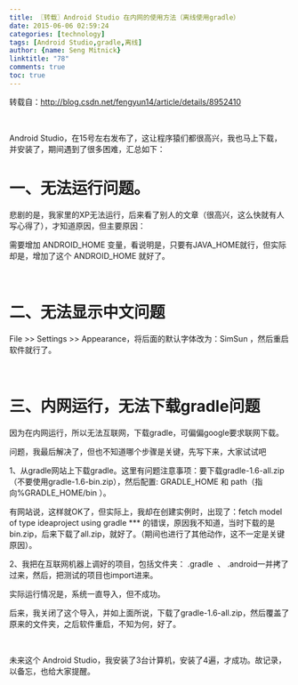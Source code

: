 ```yaml
---
title: 〖转载〗Android Studio 在内网的使用方法（离线使用gradle）
date: 2015-06-06 02:59:24
categories: [technology]
tags: [Android Studio,gradle,离线]
author: {name: Seng Mitnick}
linktitle: "78"
comments: true
toc: true
---
```

转载自：http://blog.csdn.net/fengyun14/article/details/8952410

&nbsp;

Android Studio，在15号左右发布了，这让程序猿们都很高兴，我也马上下载，并安装了，期间遇到了很多困难，汇总如下：<!--more-->

# 一、无法运行问题。

悲剧的是，我家里的XP无法运行，后来看了别人的文章（很高兴，这么快就有人写心得了），才知道原因，但主要原因：

需要增加 ANDROID_HOME 变量，看说明是，只要有JAVA_HOME就行，但实际却是，增加了这个 ANDROID_HOME 就好了。

&nbsp;

# 二、无法显示中文问题

File &gt;&gt; Settings &gt;&gt; Appearance，将后面的默认字体改为：SimSun ，然后重启软件就行了。

&nbsp;

# 三、内网运行，无法下载gradle问题

因为在内网运行，所以无法互联网，下载gradle，可偏偏google要求联网下载。

问题，我最后解决了，但也不知道哪个步骤是关键，先写下来，大家试试吧

1、从gradle网站上下载gradle。这里有问题注意事项：要下载gradle-1.6-all.zip（不要使用gradle-1.6-bin.zip），然后配置: GRADLE_HOME 和 path（指向%GRADLE_HOME/bin ）。

有网站说，这样就OK了，但实际上，我却在创建实例时，出现了：fetch model of type ideaproject using gradle *** 的错误，原因我不知道，当时下载的是bin.zip，后来下载了all.zip，就好了。（期间也进行了其他动作，这不一定是关键原因）。

2、我把在互联网机器上调好的项目，包括文件夹： .gradle  、 .android一并拷了过来，然后，把测试的项目也import进来。

实际运行情况是，系统一直导入，但不成功。

后来，我关闭了这个导入，并如上面所说，下载了gradle-1.6-all.zip，然后覆盖了原来的文件夹，之后软件重启，不知为何，好了。

&nbsp;

未来这个 Android Studio，我安装了3台计算机，安装了4遍，才成功。故记录，以备忘，也给大家提醒。